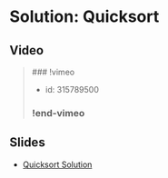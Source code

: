 
# Solution: Quicksort



## Video

<blockquote>
### !vimeo

* id: 315789500

### !end-vimeo
</blockquote>



## Slides

* [Quicksort Solution](https://docs.google.com/a/hackreactor.com/presentation/d/11KTNB1ME8p3_Mxfv-kklWUQCcHNeLBatpObWh69_F4g/embed?start=false&loop=false&delayms=3000)

